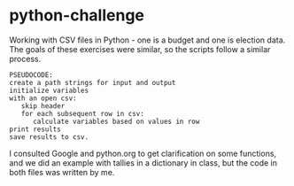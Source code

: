 # python-challenge
Working with CSV files in Python - one is a budget and one is election data. The goals of these exercises were similar, so the scripts follow a similar process.
```
PSEUDOCODE:
create a path strings for input and output
initialize variables
with an open csv:
   skip header
   for each subsequent row in csv:
      calculate variables based on values in row
print results
save results to csv.
```
I consulted Google and python.org to get clarification on some functions, and we did an example with tallies in a dictionary in class, but the code in both files was written by me.
